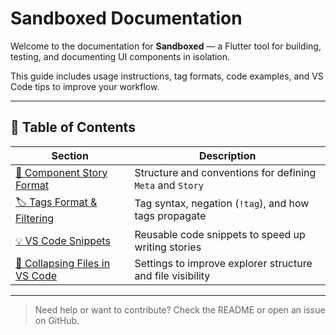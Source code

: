 # Sandboxed Documentation

Welcome to the documentation for **Sandboxed** — a Flutter tool for building, testing, and documenting UI components in isolation.

This guide includes usage instructions, tag formats, code examples, and VS Code tips to improve your workflow.

---

## 📖 Table of Contents

| Section | Description |
|--------|-------------|
| [🧱 Component Story Format](component_story_format.md) | Structure and conventions for defining `Meta` and `Story` |
| [🏷️ Tags Format & Filtering](tags-format.md) | Tag syntax, negation (`!tag`), and how tags propagate |
| [💡 VS Code Snippets](code-snippets.md) | Reusable code snippets to speed up writing stories |
| [📂 Collapsing Files in VS Code](collapse-files-vscode.md) | Settings to improve explorer structure and file visibility |

---

> Need help or want to contribute? Check the README or open an issue on GitHub.
